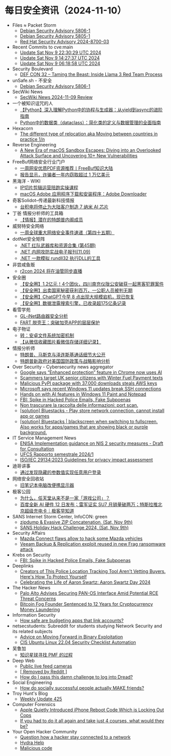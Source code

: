 # 每日安全资讯（2024-11-10）

- Files ≈ Packet Storm
  - [Debian Security Advisory 5806-1](https://packetstormsecurity.com/files/182552/dsa-5806-1.txt)
  - [Debian Security Advisory 5805-1](https://packetstormsecurity.com/files/182551/dsa-5805-1.txt)
  - [Red Hat Security Advisory 2024-8700-03](https://packetstormsecurity.com/files/182550/RHSA-2024-8700-03.txt)
- Recent Commits to cve:main
  - [Update Sat Nov  9 22:30:29 UTC 2024](https://github.com/trickest/cve/commit/2f17f998e7d335b59fa69366b547388c3d749e77)
  - [Update Sat Nov  9 14:27:37 UTC 2024](https://github.com/trickest/cve/commit/79bf3ae18202c6aa0d68498331e211467162d7cd)
  - [Update Sat Nov  9 06:18:58 UTC 2024](https://github.com/trickest/cve/commit/48f8f5ef78494261ba6d3044e5c8e5da74adfce3)
- Security Boulevard
  - [DEF CON 32 – Taming the Beast: Inside Llama 3 Red Team Process](https://securityboulevard.com/2024/11/def-con-32-taming-the-beast-inside-llama-3-red-team-process/)
- unSafe.sh - 不安全
  - [Debian Security Advisory 5806-1](https://buaq.net/go-271900.html)
- SecWiki News
  - [SecWiki News 2024-11-09 Review](http://www.sec-wiki.com/?2024-11-09)
- 一个被知识诅咒的人
  - [【Python】深入理解Python中的协程与生成器：从yield到async的进阶指南](https://blog.csdn.net/nokiaguy/article/details/143643893)
  - [Python中的数据类（dataclass）：简化类的定义与数据管理的全面指南](https://blog.csdn.net/nokiaguy/article/details/143643832)
- Hexacorn
  - [The different type of relocation aka Moving between countries in practice 1/n](https://www.hexacorn.com/blog/2024/11/09/the-different-type-of-relocation-aka-moving-between-countries-in-practice-1-n/)
- Reverse Engineering
  - [A New Era of macOS Sandbox Escapes: Diving into an Overlooked Attack Surface and Uncovering 10+ New Vulnerabilities](https://www.reddit.com/r/ReverseEngineering/comments/1gmyksa/a_new_era_of_macos_sandbox_escapes_diving_into_an/)
- FreeBuf网络安全行业门户
  - [一周网安优质PDF资源推荐丨FreeBuf知识大陆](https://www.freebuf.com/articles/414876.html)
  - [报告显示，诈骗者一年内窃取超过 1 万亿美元](https://www.freebuf.com/news/414873.html)
- 黑海洋 - WIKI
  - [IP切片剪辑运营陪跑实操课程](https://www.upx8.com/4396)
  - [macOS Adob​​e 应用程序下载和安装程序：Adobe Downloader](https://www.upx8.com/4395)
- 奇客Solidot–传递最新科技情报
  - [台积电将停止为大陆客户制造 7 纳米 AI 芯片](https://www.solidot.org/story?sid=79726)
- 丁爸 情报分析师的工具箱
  - [【情报】潜在的特朗普内阁成员](https://mp.weixin.qq.com/s?__biz=MzI2MTE0NTE3Mw==&mid=2651147697&idx=1&sn=287546a2c6a8717a6e1722cbd46e3eac&chksm=f1af3a8bc6d8b39d96f2cddecc011b6f236354b1ac77615884b4e95c1f2c63f224aa20d54c82&scene=58&subscene=0#rd)
- 威努特安全网络
  - [一周全球重大网络安全事件速递（第四十五期）](https://mp.weixin.qq.com/s?__biz=MzAwNTgyODU3NQ==&mid=2651128503&idx=1&sn=89cec3f1317e715c33ca0b9ff95fc24e&chksm=80e71807b7909111d32474dc7e92fc1e9529b6fd5d9d8c20c657d48f3f99708bd66ce3ad60a0&scene=58&subscene=0#rd)
- dotNet安全矩阵
  - [.NET 红队武器库和资源合集 (第45期)](https://mp.weixin.qq.com/s?__biz=MzUyOTc3NTQ5MA==&mid=2247496574&idx=1&sn=b5216000efa208ee9ab64581d263d483&chksm=fa595d93cd2ed485ef5e8a16def588711908e68cb3b53031ee651adc3a5d37b0fc651114ea79&scene=58&subscene=0#rd)
  - [.NET 内网攻防实战电子报刊(11.09)](https://mp.weixin.qq.com/s?__biz=MzUyOTc3NTQ5MA==&mid=2247496574&idx=2&sn=17ce2376e084eff18015ca79bc348f87&chksm=fa595d93cd2ed485addc5fc4d364d069ee5ebd96a261f44c4bcda0b6bf06f90c5363cd190dfd&scene=58&subscene=0#rd)
  - [.NET 一款模拟 rundll32 执行DLL的工具](https://mp.weixin.qq.com/s?__biz=MzUyOTc3NTQ5MA==&mid=2247496574&idx=3&sn=908e8faee2521708a9ff7f51e4ad6baf&chksm=fa595d93cd2ed4856c0094de536227ec0f8fa32f3703db28a4c989b23afe382171c2e5aad677&scene=58&subscene=0#rd)
- 非尝咸鱼贩
  - [r2con 2024 将在油管同步直播](https://mp.weixin.qq.com/s?__biz=Mzk0NDE3MTkzNQ==&mid=2247485501&idx=1&sn=8e6a61f3552037f16d216cde74b483ee&chksm=c329f6cdf45e7fdb75560259a3d50a15b6bd9296370a6a9108ffda5834367940ba69cbe93fb7&scene=58&subscene=0#rd)
- 安全圈
  - [【安全圈】1.2亿元！4个团伙，四川南充仪陇公安破获一起黑客犯罪案件](https://mp.weixin.qq.com/s?__biz=MzIzMzE4NDU1OQ==&mid=2652065858&idx=1&sn=f78e5e1c06c53cd3234631d1ac574d7a&chksm=f36e7c02c419f5143d52de074c86c29df189b49cbd297920a39c8ea64627b03a861276515bae&scene=58&subscene=0#rd)
  - [【安全圈】出卖国家秘密获利百万，一公职人员被判无期](https://mp.weixin.qq.com/s?__biz=MzIzMzE4NDU1OQ==&mid=2652065858&idx=2&sn=42c8a2fd0b2e53099646112baf808d15&chksm=f36e7c02c419f5142282df7bdf3075f7488f98a5e60d520a93e3fb3d7ec541e0999c555b634f&scene=58&subscene=0#rd)
  - [【安全圈】ChatGPT今早 8 点出现大规模宕机，现已恢复](https://mp.weixin.qq.com/s?__biz=MzIzMzE4NDU1OQ==&mid=2652065858&idx=3&sn=de646f40fd9d0d0263b52aa1d91d0632&chksm=f36e7c02c419f514be8ba67b5a0eb0a99f3c3c0fb314f14242e7df49c5e639fbb814b2860b30&scene=58&subscene=0#rd)
  - [【安全圈】数据泄露搜索引擎，已收录超175亿条记录](https://mp.weixin.qq.com/s?__biz=MzIzMzE4NDU1OQ==&mid=2652065858&idx=4&sn=3aa1bf1dfcf9ee63f0e8dbd66889b69d&chksm=f36e7c02c419f5142987128535ece8fca89fca2bac6bf7cb759432063540000834f4b4e1cfcc&scene=58&subscene=0#rd)
- 看雪学苑
  - [GL-iNet路由器安全分析](https://mp.weixin.qq.com/s?__biz=MjM5NTc2MDYxMw==&mid=2458581738&idx=1&sn=f39901614406d6e821930256c825be7e&chksm=b18dca6086fa43764f4a7d5188e3731699e8cd046115c32830160e5cc08f9ac97c13d755e27e&scene=58&subscene=0#rd)
  - [FART 脱壳王：突破加壳APP的层层保护](https://mp.weixin.qq.com/s?__biz=MjM5NTc2MDYxMw==&mid=2458581738&idx=2&sn=5649fffecc1cdf06487b4baa1d10b41b&chksm=b18dca6086fa4376a7b5d107be293172e902673e6396981df68325cd3292804a111e528c796b&scene=58&subscene=0#rd)
- 电子物证
  - [转：安卓文件系统加密机制](https://mp.weixin.qq.com/s?__biz=MzAwNDcwMDgzMA==&mid=2651048035&idx=1&sn=fd68488740a6a49cffb75bb090d79029&chksm=80d08792b7a70e84d18f9d1b47e2156502630d391925d0b2484df223d566e9f7d4538f36b92d&scene=58&subscene=0#rd)
  - [【从微信收藏图片看微信存储详细记录】](https://mp.weixin.qq.com/s?__biz=MzAwNDcwMDgzMA==&mid=2651048035&idx=2&sn=99b7ca7374cd088313d2e11649f66258&chksm=80d08792b7a70e846dd5335f9a5646cc1f4d898014020ac9c01367b1bdba08f778ef5e5261b2&scene=58&subscene=0#rd)
- 情报分析师
  - [特朗普、马斯克与泽连斯基通话细节大公开](https://mp.weixin.qq.com/s?__biz=MzA3Mjc1MTkwOA==&mid=2650557251&idx=1&sn=f59e120b524be49f84384af70557f498&chksm=87116508b066ec1ef0c175624fdce141c680874b762e7b1344e9c2e9e5e4d9cebd6ec266efed&scene=58&subscene=0#rd)
  - [特朗普新政府对美国国防政策与战略影响分析](https://mp.weixin.qq.com/s?__biz=MzA3Mjc1MTkwOA==&mid=2650557251&idx=2&sn=f81234d07faeaf46484db02ea1706282&chksm=87116508b066ec1eb85bf0e82f1c651ad9c025197a3df77f227466911a957dd294c04abcf846&scene=58&subscene=0#rd)
- Over Security - Cybersecurity news aggregator
  - [Google says “Enhanced protection” feature in Chrome now uses AI](https://www.bleepingcomputer.com/news/google/google-says-enhanced-protection-feature-in-chrome-now-uses-ai/)
  - [Scammers target UK senior citizens with Winter Fuel Payment texts](https://www.bleepingcomputer.com/news/security/scammers-target-uk-senior-citizens-with-winter-fuel-payment-texts/)
  - [Malicious PyPI package with 37,000 downloads steals AWS keys](https://www.bleepingcomputer.com/news/security/malicious-pypi-package-with-37-000-downloads-steals-aws-keys/)
  - [Microsoft says recent Windows 11 updates break SSH connections](https://www.bleepingcomputer.com/news/microsoft/microsoft-says-recent-windows-11-updates-break-ssh-connections/)
  - [Hands on with AI features in Windows 11 Paint and Notepad](https://www.bleepingcomputer.com/news/microsoft/hands-on-with-ai-features-in-windows-11-paint-and-notepad/)
  - [FBI: Spike in Hacked Police Emails, Fake Subpoenas](https://krebsonsecurity.com/2024/11/fbi-spike-in-hacked-police-emails-fake-subpoenas/)
  - [Non trascurare la raccolta delle informazioni: port scan.](https://roccosicilia.com/2024/11/09/non-trascurare-la-raccolta-delle-informazioni-port-scan/)
  - [[solution] Bluestacks - Play store network connection, cannot install app or games](https://trueliarx.blogspot.com/2024/11/solution-bluestacks-play-store-network.html)
  - [[solution] Bluestacks | blackscreen when switching to fullscreen. Also works for apps/games that are showing black or purple background.](https://trueliarx.blogspot.com/2024/11/solution-bluestacks-blackscreen-when.html)
- IT Service Management News
  - [ENISA Implementation guidance on NIS 2 security measures - Draft for Consultation](http://blog.cesaregallotti.it/2024/11/enisa-implementation-guidance-on-nis-2.html)
  - [UFCS Rapporto semestrale 2024/1](http://blog.cesaregallotti.it/2024/11/ufcs-rapporto-semestrale-20241.html)
  - [ISO/IEC 29134:2023 Guidelines for privacy impact assessment](http://blog.cesaregallotti.it/2024/11/isoiec-291342023-guidelines-for-privacy.html)
- 迪哥讲事
  - [通过发现隐藏的参数值实现任意用户登录](https://mp.weixin.qq.com/s?__biz=MzIzMTIzNTM0MA==&mid=2247496310&idx=1&sn=72b0088f6681dba690b628a8510a6760&chksm=e8a5f815dfd271032a384f08978526e2b40cc09da5f00b635aed80bc4522a0ad7641d38a1276&scene=58&subscene=0#rd)
- 网络安全回收站
  - [旧笔记本电脑改便携显示器](https://mp.weixin.qq.com/s?__biz=Mzg2MTc1NDAxMA==&mid=2247484189&idx=1&sn=cfd28c49958eff3f1b6a91048d64b2af&chksm=ce1304e8f9648dfeb15034c1ce04c86b168d53e2ea4f76901caab5e47ecd376ee9830f9b30f9&scene=58&subscene=0#rd)
- 极客公园
  - [为什么，任天堂从来不是一家「游戏公司」？](https://mp.weixin.qq.com/s?__biz=MTMwNDMwODQ0MQ==&mid=2653062843&idx=1&sn=460a15b9c232f3b563f521548ffafebc&chksm=7e57fb0d4920721b5364a77d92f517e406b127b26f6aa128fc3a7c2e4b9f2819a67d747177cb&scene=58&subscene=0#rd)
  - [百度全新 AI 硬件 12 日发布；雷军证实 SU7 月销量破两万；特斯拉推北京超级充电卡｜极客早知道](https://mp.weixin.qq.com/s?__biz=MTMwNDMwODQ0MQ==&mid=2653062748&idx=1&sn=a5e85dd2b4236d4bfad84fdda64b9080&chksm=7e57fbea492072fc1fc967964478f15d424c008387d9ff04f08036cf4fb7a7ed9a470e474bf1&scene=58&subscene=0#rd)
- SANS Internet Storm Center, InfoCON: green
  - [zipdump &#x26; Evasive ZIP Concatenation, (Sat, Nov 9th)](https://isc.sans.edu/diary/rss/31426)
  - [SANS Holiday Hack Challenge 2024, (Sat, Nov 9th)](https://isc.sans.edu/diary/rss/31424)
- Security Affairs
  - [Mazda Connect flaws allow to hack some Mazda vehicles](https://securityaffairs.com/170727/security/mazda-connect-flaws.html)
  - [Veeam Backup & Replication exploit reused in new Frag ransomware attack](https://securityaffairs.com/170717/malware/veeam-backup-replication-flaw-frag-ransomware.html)
- Krebs on Security
  - [FBI: Spike in Hacked Police Emails, Fake Subpoenas](https://krebsonsecurity.com/2024/11/fbi-spike-in-hacked-police-emails-fake-subpoenas/)
- Deeplinks
  - [Creators of This Police Location Tracking Tool Aren't Vetting Buyers. Here's How To Protect Yourself](https://www.eff.org/deeplinks/2024/11/creators-police-location-tracking-tool-arent-vetting-buyers-heres-how-protect)
  - [Celebrating the Life of Aaron Swartz: Aaron Swartz Day 2024](https://www.eff.org/deeplinks/2024/11/celebrating-life-aaron-swartz-aaron-swartz-day-2024)
- The Hacker News
  - [Palo Alto Advises Securing PAN-OS Interface Amid Potential RCE Threat Concerns](https://thehackernews.com/2024/11/palo-alto-advises-securing-pan-os.html)
  - [Bitcoin Fog Founder Sentenced to 12 Years for Cryptocurrency Money Laundering](https://thehackernews.com/2024/11/bitcoin-fog-founder-sentenced-to-12.html)
- Information Security
  - [How safe are budgeting apps that link accounts?](https://www.reddit.com/r/Information_Security/comments/1gndssj/how_safe_are_budgeting_apps_that_link_accounts/)
- netsecstudents: Subreddit for students studying Network Security and its related subjects
  - [Advice on Moving Forward in Binary Exploitation](https://www.reddit.com/r/netsecstudents/comments/1gnhjx3/advice_on_moving_forward_in_binary_exploitation/)
  - [CIS Ubuntu Linux 22.04 Security Checklist Automation](https://www.reddit.com/r/netsecstudents/comments/1gmxsg2/cis_ubuntu_linux_2204_security_checklist/)
- 吴鲁加
  - [知识星球寻找 PMF 的过程](https://mp.weixin.qq.com/s?__biz=Mzg5NDY4ODM1MA==&mid=2247484991&idx=1&sn=0bd5d9d17baa42c9831098c07032c386&chksm=c01a8b0ef76d0218e3f3681733c37af00db42562767b2f2a9663c5fb6aed95b6cdcd68c94fbd&scene=58&subscene=0#rd)
- Deep Web
  - [Public live feed cameras](https://www.reddit.com/r/deepweb/comments/1gnitw2/public_live_feed_cameras/)
  - [[ Removed by Reddit ]](https://www.reddit.com/r/deepweb/comments/1gn0lva/removed_by_reddit/)
  - [How do I pass this damn challenge to log into Dread?](https://www.reddit.com/r/deepweb/comments/1gmygg0/how_do_i_pass_this_damn_challenge_to_log_into/)
- Social Engineering
  - [How do socially successful people actually MAKE friends?](https://www.reddit.com/r/SocialEngineering/comments/1gnidpj/how_do_socially_successful_people_actually_make/)
- Troy Hunt's Blog
  - [Weekly Update 425](https://www.troyhunt.com/weekly-update-425/)
- Computer Forensics
  - [Apple Quietly Introduced iPhone Reboot Code Which is Locking Out Cops](https://www.reddit.com/r/computerforensics/comments/1gn5i3u/apple_quietly_introduced_iphone_reboot_code_which/)
  - [If you had to do it all again and take just 4 courses, what would they be?](https://www.reddit.com/r/computerforensics/comments/1gn658f/if_you_had_to_do_it_all_again_and_take_just_4/)
- Your Open Hacker Community
  - [Question how a hacker stay connected to a network](https://www.reddit.com/r/HowToHack/comments/1gnkwmn/question_how_a_hacker_stay_connected_to_a_network/)
  - [Hydra Help](https://www.reddit.com/r/HowToHack/comments/1gnc6nz/hydra_help/)
  - [Malicious code](https://www.reddit.com/r/HowToHack/comments/1gnjiuv/malicious_code/)
